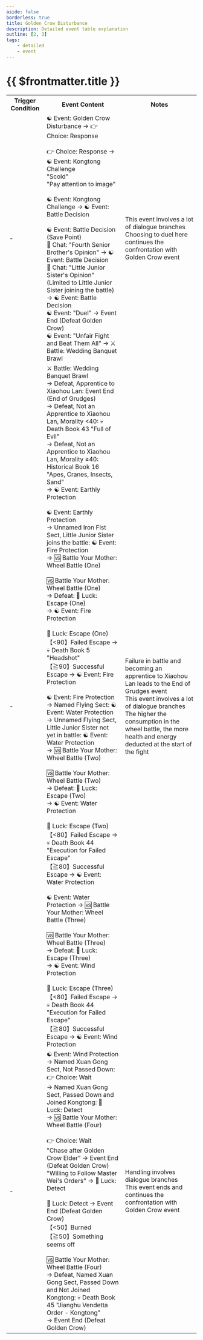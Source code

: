 ```yaml
---
aside: false
borderless: true
title: Golden Crow Disturbance
description: Detailed event table explanation
outline: [2, 3]
tags:
    - detailed
    - event
---
```


# {{ $frontmatter.title }}

<Table class="timeline-table">
    <tr class="timeline-header">
        <th>Trigger Condition</th>
        <th>Event Content</th>
        <th>Notes</th>
    </tr>
	<tr>
		<td>-</td>
		<td>
			<span title="
Tang Moling Favorability ≥50, Cultivation ≤40: Social Skills -1, Tang Moling -1
Tang Moling Favorability ≥50, Tang Moling as Crush: Social Skills +2, Tang Moling +3, Affection +20, Contribution -30, 🚩Little Junior Sister joins the battle
Tang Moling Favorability ≥50, Crush is not Tang Moling: Social Skills -2, Affection -20
Reputation -6
Sheltering Xiaomei: Reputation -1
			">☯ Event: Golden Crow Disturbance → 👉 Choice: Response </span> <br>
			<br>
			👉 Choice: Response → ☯ Event: Kongtong Challenge <br>
			<span title="
Oratory +1, Cultivation -1
Oratory ≥50: Oratory +2, Morality -1, Cultivation -1, Reputation -1
Oratory ≥60: Oratory +2, Morality -1, Cultivation -1, Reputation +3, Contribution +30
			">"Scold" </span> <br>
			"Pay attention to image" <br>
			<br>
			<span title="Little Junior Sister joins the battle: Affection +20, Tang Moling Favorability +1, Reputation +2">☯ Event: Kongtong Challenge → ☯ Event: Battle Decision</span> <br>
			<br>
			☯ Event: Battle Decision (Save Point) <br>
			💬 Chat: "Fourth Senior Brother's Opinion" → ☯ Event: Battle Decision <br>
			<span title="Affection +20">💬 Chat: "Little Junior Sister's Opinion" (Limited to Little Junior Sister joining the battle) → ☯ Event: Battle Decision </span> <br>
			<span title="Affection +2, Contribution +30">☯ Event: "Duel" → Event End (Defeat Golden Crow) </span> <br>
			<span title="Morality -1, Reputation -2, Social Skills +1">☯ Event: "Unfair Fight and Beat Them All" → ⚔️ Battle: Wedding Banquet Brawl </span> <br>
		</td>
		<td>
			This event involves a lot of dialogue branches <br>
			Choosing to duel here continues the confrontation with Golden Crow event <br>
		</td>
	</tr>
	<tr>
		<td>-</td>
		<td>
			<span title="
Victory: Reputation +2, Affection +3
Defeat: Reputation and Affection reset
			">⚔️ Battle: Wedding Banquet Brawl </span> <br>
			→ Defeat, Apprentice to Xiaohou Lan: Event End (End of Grudges) <br>
			→ Defeat, Not an Apprentice to Xiaohou Lan, Morality <40: 💀 Death Book 43 "Full of Evil" <br>
			→ Defeat, Not an Apprentice to Xiaohou Lan, Morality ≥40: Historical Book 16 "Apes, Cranes, Insects, Sand" <br>
			→ ☯ Event: Earthly Protection <br>
			<br>
			☯ Event: Earthly Protection <br>
			→ Unnamed Iron Fist Sect, Little Junior Sister joins the battle: ☯ Event: Fire Protection <br>
			→ 🆚 Battle Your Mother: Wheel Battle (One) <br>
			<br>
			<span title="Victory: Martial Arts +5, Reputation +1, Wheel Battle Consumption +1">🆚 Battle Your Mother: Wheel Battle (One) </span> <br>
			→ Defeat: 🎲 Luck: Escape (One) <br>
			→ ☯ Event: Fire Protection <br>
			<br>
			<span title="Positive Lightness Correction">🎲 Luck: Escape (One) </span> <br>
			【<90】Failed Escape → 💀 Death Book 5 "Headshot" <br>
			<span title="Wheel Battle Consumption +2">【≧90】Successful Escape → ☯ Event: Fire Protection </span> <br>
			<br>
			☯ Event: Fire Protection <br>
			→ Named Flying Sect: ☯ Event: Water Protection <br>
			→ Unnamed Flying Sect, Little Junior Sister not yet in battle: ☯ Event: Water Protection <br>
			→ 🆚 Battle Your Mother: Wheel Battle (Two) <br>
			<br>
			<span title="Victory: Martial Arts +5, Reputation +1, Wheel Battle Consumption +1">🆚 Battle Your Mother: Wheel Battle (Two) </span> <br>
			→ Defeat: 🎲 Luck: Escape (Two) <br>
			→ ☯ Event: Water Protection <br>
			<br>
			<span title="Positive Lightness Correction">🎲 Luck: Escape (Two) </span> <br>
			【<80】Failed Escape → 💀 Death Book 44 "Execution for Failed Escape" <br>
			<span title="Wheel Battle Consumption +2">【≧80】Successful Escape → ☯ Event: Water Protection </span> <br>
			<br>
			☯ Event: Water Protection → 🆚 Battle Your Mother: Wheel Battle (Three) <br>
			<br>
			<span title="Victory: Martial Arts +5, Reputation +1, Wheel Battle Consumption +1">🆚 Battle Your Mother: Wheel Battle (Three) </span> <br>
			→ Defeat: 🎲 Luck: Escape (Three) <br>
			→ ☯ Event: Wind Protection <br>
			<br>
			<span title="Positive Lightness Correction">🎲 Luck: Escape (Three) </span> <br>
			【<80】Failed Escape → 💀 Death Book 44 "Execution for Failed Escape" <br>
			<span title="Wheel Battle Consumption +2">【≧80】Successful Escape → ☯ Event: Wind Protection </span> <br>
		</td>
		<td>
			Failure in battle and becoming an apprentice to Xiaohou Lan leads to the End of Grudges event <br>
			This event involves a lot of dialogue branches <br>
			The higher the consumption in the wheel battle, the more health and energy deducted at the start of the fight <br>
		</td>
	</tr>
	<tr>
		<td>-</td>
		<td>
			☯ Event: Wind Protection <br>
			→ Named Xuan Gong Sect, Not Passed Down: 👉 Choice: Wait <br>
			→ Named Xuan Gong Sect, Passed Down and Joined Kongtong: 🎲 Luck: Detect <br>
			→ 🆚 Battle Your Mother: Wheel Battle (Four) <br>
			<br>
			👉 Choice: Wait <br>
			<span title="Social Skills +2">"Chase after Golden Crow Elder" → Event End (Defeat Golden Crow) </span> <br>
			<span title="Cultivation +1, Social Skills +1">"Willing to Follow Master Wei's Orders" → 🎲 Luck: Detect </span> <br>
			<br>
			<span title="
Cultivation Correction (Gentleman +20, Composed +10, Impulsive -10, Insane -20)
Disposition Correction (Coward +20, Cautious +10, Brave -10, Reckless -20)
			">🎲 Luck: Detect → Event End (Defeat Golden Crow) </span> <br>
			<span title="
Affection -10, Cultivation +1, Disposition -1, Wheel Battle Consumption Reset
Cultivation ≥80 or Cultivation ≥60 and Morality ≥80: Wei Ju +3
Cultivation <60: Affection -10
Wuyun Ridge stays to guard Tang Sect: Disposition -1
			">【<50】Burned </span> <br>
			<span title="Wei Ju +2, Wheel Battle Consumption -4">【≧50】Something seems off </span> <br>
			<br>
			<span title="
Victory: Martial Arts +5, Reputation +1, Wheel Battle Consumption +1
Defeat, Named Xuan Gong Sect, Passed Down and Joined Kongtong: Wheel Battle Consumption +2
			">🆚 Battle Your Mother: Wheel Battle (Four) </span> <br>
			→ Defeat, Named Xuan Gong Sect, Passed Down and Not Joined Kongtong: 💀 Death Book 45 "Jianghu Vendetta Order - Kongtong" <br>
			→ Event End (Defeat Golden Crow) <br>
		</td>
		<td>
			Handling involves dialogue branches <br>
			This event ends and continues the confrontation with Golden Crow event <br>
		</td>
	</tr>
</table>